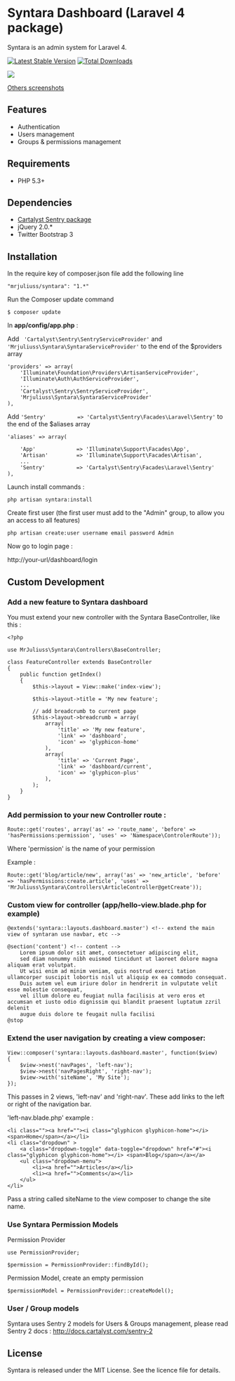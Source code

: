 # Syntara Dashboard (Laravel 4 package)

Syntara is an admin system for Laravel 4.

[![Latest Stable Version](https://poser.pugx.org/mrjuliuss/syntara/v/stable.png)](https://packagist.org/packages/mrjuliuss/syntara)
[![Total Downloads](https://poser.pugx.org/mrjuliuss/syntara/downloads.png)](https://packagist.org/packages/mrjuliuss/syntara)


<img src="https://raw.github.com/MrJuliuss/syntara/master/screenshots/user_list.png" />

[Others screenshots](https://github.com/MrJuliuss/syntara/tree/master/screenshots)

## Features

* Authentication
* Users management
* Groups & permissions management

## Requirements
* PHP 5.3+

## Dependencies

* [Cartalyst Sentry package](https://github.com/cartalyst/sentry)
* jQuery 2.0.*
* Twitter Bootstrap 3

## Installation

In the require key of composer.json file add the following line

```"mrjuliuss/syntara": "1.*"```

Run the Composer update command

```$ composer update```

In **app/config/app.php** :

Add  ``` 'Cartalyst\Sentry\SentryServiceProvider'``` and  ```'Mrjuliuss\Syntara\SyntaraServiceProvider'``` to the end of the $providers array

    'providers' => array(
        'Illuminate\Foundation\Providers\ArtisanServiceProvider',
        'Illuminate\Auth\AuthServiceProvider',
        ...
        'Cartalyst\Sentry\SentryServiceProvider',
        'Mrjuliuss\Syntara\SyntaraServiceProvider'
    ),

Add ```'Sentry'          => 'Cartalyst\Sentry\Facades\Laravel\Sentry'``` to the end of the $aliases array

    'aliases' => array(

        'App'             => 'Illuminate\Support\Facades\App',
        'Artisan'         => 'Illuminate\Support\Facades\Artisan',
        ...
        'Sentry'          => 'Cartalyst\Sentry\Facades\Laravel\Sentry'
    ),

Launch install commands :

```php artisan syntara:install```

Create first user (the first user must add to the "Admin" group, to allow you an access to all features)

``` php artisan create:user username email password Admin ```

Now go to login page :

http://your-url/dashboard/login


## Custom Development

### Add a new feature to Syntara dashboard

You must extend your new controller with the Syntara BaseController, like this :

    <?php

    use MrJuliuss\Syntara\Controllers\BaseController;

    class FeatureController extends BaseController
    {
        public function getIndex()
        {
            $this->layout = View::make('index-view');

            $this->layout->title = 'My new feature';

            // add breadcrumb to current page
            $this->layout->breadcrumb = array(
                array(
                    'title' => 'My new feature',
                    'link' => 'dashboard',
                    'icon' => 'glyphicon-home'
                ),
                array(
                    'title' => 'Current Page',
                    'link' => 'dashboard/current',
                    'icon' => 'glyphicon-plus'
                ),
            );
        }
    }

###  Add permission to your new Controller route :

    Route::get('routes', array('as' => 'route_name', 'before' => 'hasPermissions:permission', 'uses' => 'Namespace\ControlerRoute'));

Where 'permission' is the name of your permission

Example :

    Route::get('blog/article/new', array('as' => 'new_article', 'before' => 'hasPermissions:create.article', 'uses' => 'MrJuliuss\Syntara\Controllers\ArticleController@getCreate'));

### Custom view for controller (app/hello-view.blade.php for example)

    @extends('syntara::layouts.dashboard.master') <!-- extend the main view of syntaran use navbar, etc -->

    @section('content') <!-- content -->
        Lorem ipsum dolor sit amet, consectetuer adipiscing elit, 
        sed diam nonummy nibh euismod tincidunt ut laoreet dolore magna aliquam erat volutpat.
        Ut wisi enim ad minim veniam, quis nostrud exerci tation ullamcorper suscipit lobortis nisl ut aliquip ex ea commodo consequat. 
        Duis autem vel eum iriure dolor in hendrerit in vulputate velit esse molestie consequat, 
        vel illum dolore eu feugiat nulla facilisis at vero eros et accumsan et iusto odio dignissim qui blandit praesent luptatum zzril delenit 
        augue duis dolore te feugait nulla facilisi
    @stop

### Extend the user navigation by creating a view composer:

    View::composer('syntara::layouts.dashboard.master', function($view)
    {
        $view->nest('navPages', 'left-nav');
        $view->nest('navPagesRight', 'right-nav');
        $view->with('siteName', 'My Site');
    });

This passes in 2 views, 'left-nav' and 'right-nav'. These add links to the left or right of the navigation bar.

'left-nav.blade.php' example :

    <li class=""><a href=""><i class="glyphicon glyphicon-home"></i> <span>Home</span></a></li>
    <li class="dropdown" >
        <a class="dropdown-toggle" data-toggle="dropdown" href="#"><i class="glyphicon glyphicon-home"></i> <span>Blog</span></a></a>
        <ul class="dropdown-menu">
            <li><a href="">Articles</a></li>
            <li><a href="">Comments</a></li>
        </ul>
    </li>

Pass a string called siteName to the view composer to change the site name.

### Use Syntara Permission Models

Permission Provider

    use PermissionProvider;

    $permission = PermissionProvider::findById();

Permission Model, create an empty permission

    $permissionModel = PermissionProvider::createModel();


### User / Group models

Syntara uses Sentry 2 models for Users & Groups management, please read Sentry 2 docs : http://docs.cartalyst.com/sentry-2


## License

Syntara is released under the MIT License. See the licence file for details.
